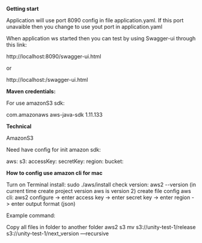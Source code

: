**Getting start**

Application will use port 8090 config in file application.yaml. If this port unavaible then you change to use yout port in application.yaml

When application ws started then you can test by using Swagger-ui through this link:

http://localhost:8090/swagger-ui.html

or

http://localhost:<your-port>/swagger-ui.html

**Maven credentials:**

For use amazonS3 sdk:

<dependency>
   <groupId>com.amazonaws</groupId>
   <artifactId>aws-java-sdk</artifactId>
   <version>1.11.133</version>
</dependency>  

**Technical**

AmazonS3 

Need have config for init amazon sdk:

aws:
  s3:
    accessKey: <access-key-account-amazon>
    secretKey: <secret-key-account-amazon>
    region: <region-account-amazon>
    bucket: <bucket-storage>

**How to config use amazon cli for mac** 

Turn on Terminal 
install: sudo ./aws/install
check version: aws2 --version (in current time create project version aws is version 2)
create file config aws cli: aws2 configure
-> enter access key
-> enter secret key
-> enter region
-> enter output format (json)

Example command:

Copy all files in folder to another folder
aws2 s3 mv s3://unity-test-1/release s3://unity-test-1/next_version —recursive

    
    